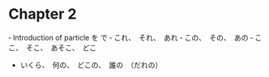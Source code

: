 # Chapter 2

 ‐ Introduction of particle を で 
 ‐ これ、　それ、　あれ 
 ‐ この、　その、　あの 
 ‐ ここ、　そこ、　あそこ、　どこ 
 - いくら、　何の、　どこの、　誰の　（だれの）
